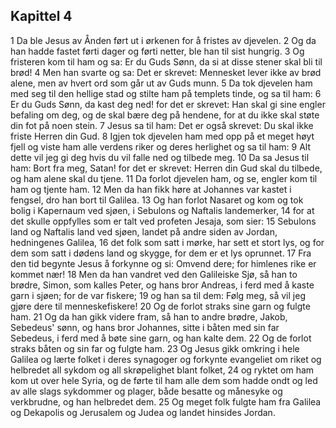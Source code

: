 ## Kapittel 4

1 Da ble Jesus av Ånden ført ut i ørkenen for å fristes av djevelen.
2 Og da han hadde fastet førti dager og førti netter, ble han til sist hungrig.
3 Og fristeren kom til ham og sa: Er du Guds Sønn, da si at disse stener skal bli til brød!
4 Men han svarte og sa: Det er skrevet: Mennesket lever ikke av brød alene, men av hvert ord som går ut av Guds munn.
5 Da tok djevelen ham med seg til den hellige stad og stilte ham på templets tinde, og sa til ham:
6 Er du Guds Sønn, da kast deg ned! for det er skrevet: Han skal gi sine engler befaling om deg, og de skal bære deg på hendene, for at du ikke skal støte din fot på noen stein.
7 Jesus sa til ham: Det er også skrevet: Du skal ikke friste Herren din Gud.
8 Igjen tok djevelen ham med opp på et meget høyt fjell og viste ham alle verdens riker og deres herlighet og sa til ham:
9 Alt dette vil jeg gi deg hvis du vil falle ned og tilbede meg.
10 Da sa Jesus til ham: Bort fra meg, Satan! for det er skrevet: Herren din Gud skal du tilbede, og ham alene skal du tjene.
11 Da forlot djevelen ham, og se, engler kom til ham og tjente ham.
12 Men da han fikk høre at Johannes var kastet i fengsel, dro han bort til Galilea.
13 Og han forlot Nasaret og kom og tok bolig i Kapernaum ved sjøen, i Sebulons og Naftalis landemerker,
14 for at det skulle oppfylles som er talt ved profeten Jesaja, som sier:
15 Sebulons land og Naftalis land ved sjøen, landet på andre siden av Jordan, hedningenes Galilea,
16 det folk som satt i mørke, har sett et stort lys, og for dem som satt i dødens land og skygge, for dem er et lys oprunnet.
17 Fra den tid begynte Jesus å forkynne og si: Omvend dere; for himlenes rike er kommet nær!
18 Men da han vandret ved den Galileiske Sjø, så han to brødre, Simon, som kalles Peter, og hans bror Andreas, i ferd med å kaste garn i sjøen; for de var fiskere;
19 og han sa til dem: Følg meg, så vil jeg gjøre dere til menneskefiskere!
20 Og de forlot straks sine garn og fulgte ham.
21 Og da han gikk videre fram, så han to andre brødre, Jakob, Sebedeus' sønn, og hans bror Johannes, sitte i båten med sin far Sebedeus, i ferd med å bøte sine garn, og han kalte dem.
22 Og de forlot straks båten og sin far og fulgte ham.
23 Og Jesus gikk omkring i hele Galilea og lærte folket i deres synagoger og forkynte evangeliet om riket og helbredet all sykdom og all skrøpelighet blant folket,
24 og ryktet om ham kom ut over hele Syria, og de førte til ham alle dem som hadde ondt og led av alle slags sykdommer og plager, både besatte og månesyke og verkbrudne, og han helbredet dem.
25 Og meget folk fulgte ham fra Galilea og Dekapolis og Jerusalem og Judea og landet hinsides Jordan.
